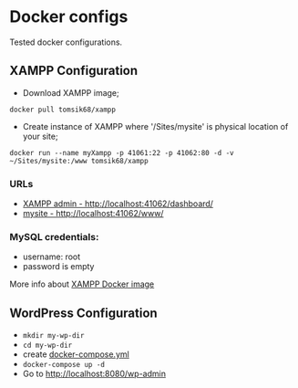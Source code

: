 # Docker configs
Tested docker configurations.

## XAMPP Configuration

- Download XAMPP image;

`docker pull tomsik68/xampp`

- Create instance of XAMPP where '/Sites/mysite' is physical location of your site; 

`docker run --name myXampp -p 41061:22 -p 41062:80 -d -v ~/Sites/mysite:/www tomsik68/xampp`

### URLs
- [XAMPP admin - http://localhost:41062/dashboard/](http://localhost:41062/dashboard/)
- [mysite - http://localhost:41062/www/](http://localhost:41062/www/)

### MySQL credentials: 
- username: root
- password is empty

More info about [XAMPP Docker image](https://hub.docker.com/r/tomsik68/xampp/)

## WordPress Configuration

- `mkdir my-wp-dir`
- `cd my-wp-dir`
- create [docker-compose.yml](https://github.com/wptom/docker-configs/blob/main/docker-compose.yml)
- `docker-compose up -d`
- Go to [http://localhost:8080/wp-admin](http://localhost:8080/wp-admin)
